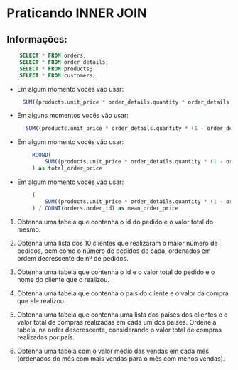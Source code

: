 Praticando INNER JOIN
=====================

Informações:
------------
```sql
    SELECT * FROM orders;
    SELECT * FROM order_details;
    SELECT * FROM products;
    SELECT * FROM customers;
```
* Em algum momento vocês vão usar:
 ```sql
      SUM((products.unit_price * order_details.quantity * order_details.discount)) + AVG(orders.freight) AS valor_total
```
* Em alguns momentos vocês vão usar:
```sql
      SUM((products.unit_price * order_details.quantity * (1 - order_details.discount))) + AVG(orders.freight) as total_order_price
```
* Em algum momento vocês vão usar:
```sql 
        ROUND(
            SUM((products.unit_price * order_details.quantity * (1 - order_details.discount))) + AVG(orders.freight)
        ) as total_order_price
```
* Em algum momento vocês vão usar:
```sql  
        (
            SUM((products.unit_price * order_details.quantity * (1 - order_details.discount))) + AVG(orders.freight)
        ) / COUNT(orders.order_id) as mean_order_price
```
1. Obtenha uma tabela que contenha o id do pedido e o valor total do mesmo.

2. Obtenha uma lista dos 10 clientes que realizaram o maior número de pedidos, bem como o número de pedidos de cada, ordenados em ordem decrescente de nº de pedidos.

3. Obtenha uma tabela que contenha o id e o valor total do pedido e o nome do cliente que o realizou.

4. Obtenha uma tabela que contenha o país do cliente e o valor da compra que ele realizou.

5. Obtenha uma tabela que contenha uma lista dos países dos clientes e o valor total de compras realizadas em cada um dos países. Ordene a tabela, na order descrescente, considerando o valor total de compras realizadas por país.

6. Obtenha uma tabela com o valor médio das vendas em cada mês (ordenados do mês com mais vendas para o mês com menos vendas).